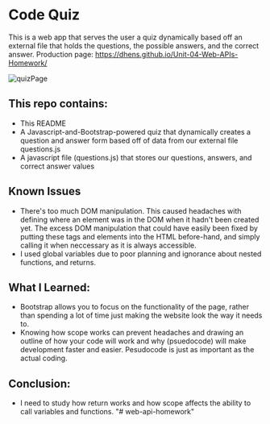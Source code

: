 # Code Quiz

This is a web app that serves the user a quiz dynamically based off an external file that holds the questions, the possible answers, and the correct answer.
Production page: https://dhens.github.io/Unit-04-Web-APIs-Homework/ 

![quizPage](https://i.imgur.com/ZnTYxzB.png)

## This repo contains:
* This README
* A Javascript-and-Bootstrap-powered quiz that dynamically creates a question and answer form based off of data from our external file questions.js
* A javascript file (questions.js) that stores our questions, answers, and correct answer values

## Known Issues
* There's too much DOM manipulation. This caused headaches with defining where an element was in the DOM when it hadn't been created yet. The excess DOM manipulation that could have easily been fixed by putting these tags and elements into the HTML before-hand, and simply calling it when neccessary as it is always accessible.
* I used global variables due to poor planning and ignorance about nested functions, and returns.

## What I Learned:
* Bootstrap allows you to focus on the functionality of the page, rather than spending a lot of time just making the website look the way it needs to.
* Knowing how scope works can prevent headaches and drawing an outline of how your code will work and why (psuedocode) will make development faster and easier. Pesudocode is just as important as the actual coding.

## Conclusion:
* I need to study how return works and how scope affects the ability to call variables and functions.
"# web-api-homework" 
